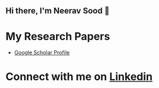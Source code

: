 ## Hi there, I'm Neerav Sood 👋

# My Research Papers
- [Google Scholar Profile](https://scholar.google.com/citations?user=UlpgyzkAAAAJ&hl=en)

# Connect with me on [Linkedin](https://www.linkedin.com/in/neeravsood/)

